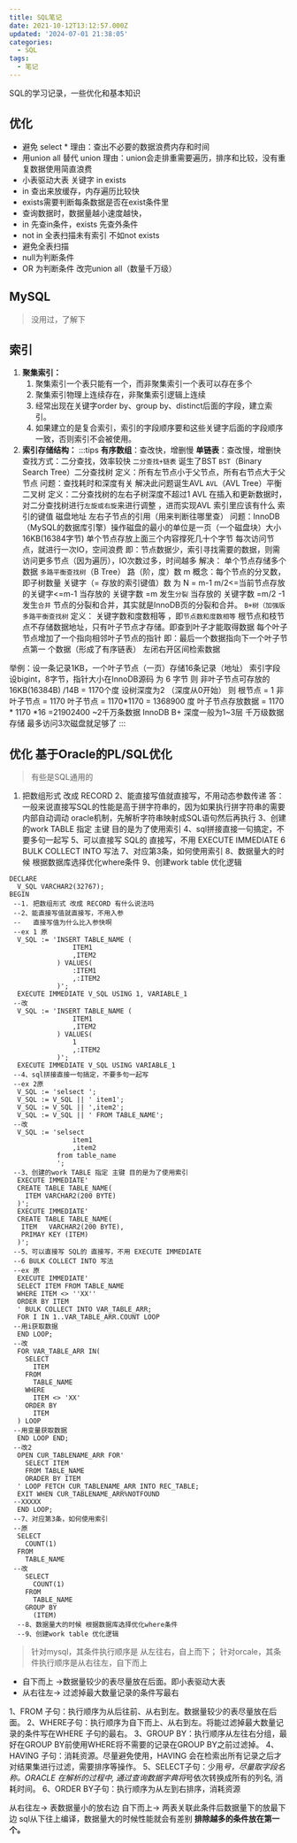 ```yaml
---
title: SQL笔记
date: 2021-10-12T13:12:57.000Z
updated: '2024-07-01 21:38:05'
categories:
  - SQL
tags:
  - 笔记
---
```

SQL的学习记录，一些优化和基本知识
<!-- more -->

## 优化

- 避免 select *  理由：查出不必要的数据浪费内存和时间
- 用union all 替代 union 理由：union会走排重需要遍历，排序和比较，没有重复数据使用简直浪费
- 小表驱动大表 关键字 in  exists
- in 查出来放缓存，内存遍历比较快
- exists需要判断每条数据是否在exist条件里
-  查询数据时，数据量越小速度越快，
- in 先查in条件，exists 先查外条件
- not in  全表扫描未有索引 不如not exists 
- 避免全表扫描
- null为判断条件
- OR 为判断条件 改完union all（数量千万级）

## MySQL
> 没用过，了解下


## 索引

1. **聚集索引：**
   1. 聚集索引一个表只能有一个，而非聚集索引一个表可以存在多个
   2. 聚集索引物理上连续存在，非聚集索引逻辑上连续
   3. 经常出现在关键字order by、group by、distinct后面的字段，建立索引。
   4. 如果建立的是复合索引，索引的字段顺序要和这些关键字后面的字段顺序一致，否则索引不会被使用。
2. **索引存储结构：**
:::tips
**有序数组**：查改快，增删慢
**单链表**：查改慢，增删快
查找方式：二分查找，效率较快
`二分查找+链表` 诞生了BST
`BST`（Binary Search Tree）二分查找树
 定义：所有左节点小于父节点，所有右节点大于父节点
 问题：查找耗时和深度有关 解决此问题诞生AVL
`AVL`（AVL Tree）平衡二叉树
 定义：二分查找树的左右子树深度不超过1
 AVL 在插入和更新数据时，对二分查找树进行`左旋或右旋`来进行调整 ，进而实现AVL
索引里应该有什么
 索引的键值
 磁盘地址
 左右子节点的引用（用来判断往哪里查）
 问题：InnoDB（MySQL的数据库引擎）操作磁盘的最小的单位是一页（一个磁盘块）大小16KB(16384字节)
 单个节点存放上面三个内容撑死几十个字节
 每次访问节点，就进行一次IO，空间浪费
 即：节点数据少，索引寻找需要的数据，则需访问更多节点（因为遍历），IO次数过多，时间越多
 解决：
    单个节点存储多个数据
 `多路平衡查找树`（B Tree）
 路（阶，度）数 m 概念：每个节点的分叉数，即子树数量
 关键字（= 存放的索引键值）数 为 N = m-1
    m/2<=当前节点存放的关键字<=m-1
 当存放的 关键字数 =m 发生`分裂`
当存放的 关键字数 =m/2 -1 发生`合并`
节点的分裂和合并，其实就是InnoDB页的分裂和合并。
`B+树（加强版多路平衡查找树`
定义：
         关键字数和度数相等 ，即`节点数和度数相等`
         根节点和枝节点不存储数据地址，只有叶子节点才存储。即查到叶子才能取得数据
         每个叶子节点增加了一个指向相邻叶子节点的指针 
            即：最后一个数据指向下一个叶子节点第一 个数据（形成了有序链表）
         左闭右开区间检索数据
         
举例：设一条记录1KB，一个叶子节点（一页）存储16条记录（地址）
           索引字段设bigint，8字节，指针大小在InnoDB源码 为 6 字节
           则 非叶子节点可存放的 16KB(16384B) /14B = 1170个度
           设树深度为2 （深度从0开始）
           则  根节点 = 1
                 非叶子节点 = 1170
                 叶子节点  = 1170*1170  = 1368900 度
                 叶子节点存放数据 = 1170 * 1170  *16 =21902400 ~2千万条数据
 InnoDB B+ 深度一般为1~3层
 千万级数据存储 最多访问3次磁盘就足够了
:::


## 优化 基于Oracle的PL/SQL优化
> 有些是SQL通用的

1. 把数组形式 改成 RECORD 
2、能直接写值就直接写，不用动态参数传递
       答：一般来说直接写SQL的性能是高于拼字符串的，因为如果执行拼字符串的需要内部自动调动 
              oracle机制，先解析字符串映射成SQL语句然后再执行
3、创建的work TABLE 指定 主键 目的是为了使用索引
4、sql拼接直接一句搞定，不要多句一起写
5、可以直接写 SQL的 直接写，不用 EXECUTE IMMEDIATE
6 BULK COLLECT INTO 写法
7、对应第3条，如何使用索引
8、数据量大的时候 根据数据库选择优化where条件 
9、创建work table 优化逻辑
```plsql
DECLARE
  V_SQL VARCHAR2(32767);
BEGIN
 --1. 把数组形式 改成 RECORD 有什么说法吗
 --2、能直接写值就直接写，不用入参
 --   直接写值为什么比入参快啊
 --ex 1 原
  V_SQL := 'INSERT TABLE_NAME (
                ITEM1
                ,ITEM2
            ) VALUES(
                :ITEM1
                ,:ITEM2
            )';
  EXECUTE IMMEDIATE V_SQL USING 1, VARIABLE_1
 --改
  V_SQL := 'INSERT TABLE_NAME (
                ITEM1
                ,ITEM2
            ) VALUES(
                1
                ,:ITEM2
            )';
  EXECUTE IMMEDIATE V_SQL USING VARIABLE_1
 --4、sql拼接直接一句搞定，不要多句一起写
 --ex 2原
  V_SQL := 'selsect ';
  V_SQL := V_SQL || ' item1';
  V_SQL := V_SQL || ',item2';
  V_SQL := V_SQL || ' FROM TABLE_NAME';
 --改
  V_SQL := 'selsect 
                item1
                ,item2
            from table_name
            ';
 --3、创建的work TABLE 指定 主键 目的是为了使用索引
  EXECUTE IMMEDIATE'
  CREATE TABLE TABLE_NAME(
    ITEM VARCHAR2(200 BYTE)
  )';
  EXECUTE IMMEDIATE'
  CREATE TABLE TABLE_NAME(
   ITEM   VARCHAR2(200 BYTE),
   PRIMAY KEY (ITEM)
  )';
 --5、可以直接写 SQL的 直接写，不用 EXECUTE IMMEDIATE
 --6 BULK COLLECT INTO 写法
 --ex 原
  EXECUTE IMMEDIATE'
  SELECT ITEM FROM TABLE_NAME
  WHERE ITEM <> ''XX''
  ORDER BY ITEM
  ' BULK COLLECT INTO VAR_TABLE_ARR;
  FOR I IN 1..VAR_TABLE_ARR.COUNT LOOP
 --用i获取数据
  END LOOP;
 --改
  FOR VAR_TABLE_ARR IN(
    SELECT
      ITEM
    FROM
      TABLE_NAME
    WHERE
      ITEM <> 'XX'
    ORDER BY
      ITEM
  ) LOOP
 --用变量获取数据
  END LOOP END;
 --改2
  OPEN CUR_TABLENAME_ARR FOR'
    SELECT ITEM
    FROM TABLE_NAME
    ORADER BY ITEM 
  ' LOOP FETCH CUR_TABLENAME_ARR INTO REC_TABLE;
  EXIT WHEN CUR_TABLENAME_ARR%NOTFOUND
 --XXXXX
  END LOOP;
 --7、对应第3条，如何使用索引
 --原
  SELECT
    COUNT(1)
  FROM
    TABLE_NAME
 --改
    SELECT
      COUNT(1)
    FROM
      TABLE_NAME
    GROUP BY
      (ITEM)
  --8、数据量大的时候 根据数据库选择优化where条件 
  --9、创建work table 优化逻辑
```
> 针对mysql，其条件执行顺序是 从左往右，自上而下；
> 针对orcale，其条件执行顺序是从右往左，自下而上

- 自下而上 ->数据量较少的表尽量放在后面。即小表驱动大表
- 从右往左-> 过滤掉最大数量记录的条件写最右

1、FROM 子句：执行顺序为从后往前、从右到左。数据量较少的表尽量放在后面。
2、WHERE子句：执行顺序为自下而上、从右到左。将能过滤掉最大数量记录的条件写在WHERE 子句的最右。
3、GROUP BY：执行顺序从左往右分组，最好在GROUP BY前使用WHERE将不需要的记录在GROUP BY之前过滤掉。
4、HAVING 子句：消耗资源。尽量避免使用，HAVING 会在检索出所有记录之后才对结果集进行过滤，需要排序等操作。
5、SELECT子句：少用*号，尽量取字段名称。ORACLE 在解析的过程中, 通过查询数据字典将*号依次转换成所有的列名, 消耗时间。
6、ORDER BY子句：执行顺序为从左到右排序，消耗资源

从右往左-> 表数据量小的放右边
自下而上-> 两表关联此条件后数据量下的放最下边
sql从下往上编译，数据量大的时候性能就会有差别
**排除越多的条件放在第一个。**
